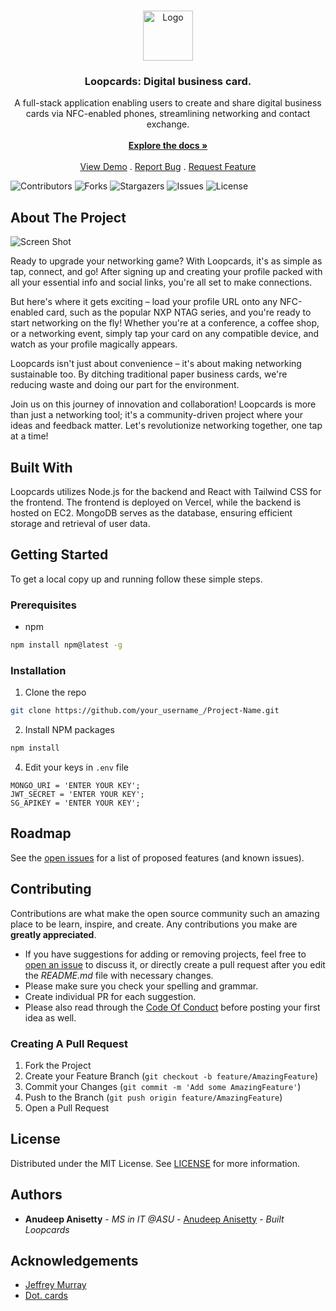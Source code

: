 <br/>
<p align="center">
  <a href="https://github.com/hypoalien/loopcards">
    <img src="images/logo.png" alt="Logo" width="80" height="80">
  </a>

  <h3 align="center">Loopcards: Digital business card.</h3>

  <p align="center">
    A full-stack application enabling users to create and share digital business cards via NFC-enabled phones, streamlining networking and contact exchange.
    <br/>
    <br/>
    <a href="https://github.com/hypoalien/loopcards"><strong>Explore the docs »</strong></a>
    <br/>
    <br/>
    <a href="https://github.com/hypoalien/loopcards">View Demo</a>
    .
    <a href="https://github.com/hypoalien/loopcards/issues">Report Bug</a>
    .
    <a href="https://github.com/hypoalien/loopcards/issues">Request Feature</a>
  </p>
</p>

![Contributors](https://img.shields.io/github/contributors/hypoalien/loopcards?color=dark-green) ![Forks](https://img.shields.io/github/forks/hypoalien/loopcards?style=social) ![Stargazers](https://img.shields.io/github/stars/hypoalien/loopcards?style=social) ![Issues](https://img.shields.io/github/issues/hypoalien/loopcards) ![License](https://img.shields.io/github/license/hypoalien/loopcards) 

## About The Project

![Screen Shot](images/screenshot.png)

Ready to upgrade your networking game? With Loopcards, it's as simple as tap, connect, and go! After signing up and creating your profile packed with all your essential info and social links, you're all set to make connections.

But here's where it gets exciting – load your profile URL onto any NFC-enabled card, such as the popular NXP NTAG series, and you're ready to start networking on the fly! Whether you're at a conference, a coffee shop, or a networking event, simply tap your card on any compatible device, and watch as your profile magically appears.

Loopcards isn't just about convenience – it's about making networking sustainable too. By ditching traditional paper business cards, we're reducing waste and doing our part for the environment.

Join us on this journey of innovation and collaboration! Loopcards is more than just a networking tool; it's a community-driven project where your ideas and feedback matter. Let's revolutionize networking together, one tap at a time!

## Built With

Loopcards utilizes Node.js for the backend and React with Tailwind CSS for the frontend. The frontend is deployed on Vercel, while the backend is hosted on EC2. MongoDB serves as the database, ensuring efficient storage and retrieval of user data.

## Getting Started

To get a local copy up and running follow these simple steps.

### Prerequisites

* npm

```sh
npm install npm@latest -g
```

### Installation

1. Clone the repo

```sh
git clone https://github.com/your_username_/Project-Name.git
```

2. Install NPM packages

```sh
npm install
```

4. Edit your keys in `.env` file

```JS
MONGO_URI = 'ENTER YOUR KEY';
JWT_SECRET = 'ENTER YOUR KEY';
SG_APIKEY = 'ENTER YOUR KEY';

```


## Roadmap

See the [open issues](https://github.com/hypoalien/loopcards/issues) for a list of proposed features (and known issues).

## Contributing

Contributions are what make the open source community such an amazing place to be learn, inspire, and create. Any contributions you make are **greatly appreciated**.
* If you have suggestions for adding or removing projects, feel free to [open an issue](https://github.com/hypoalien/loopcards/issues/new) to discuss it, or directly create a pull request after you edit the *README.md* file with necessary changes.
* Please make sure you check your spelling and grammar.
* Create individual PR for each suggestion.
* Please also read through the [Code Of Conduct](https://github.com/hypoalien/loopcards/blob/main/CODE_OF_CONDUCT.md) before posting your first idea as well.

### Creating A Pull Request

1. Fork the Project
2. Create your Feature Branch (`git checkout -b feature/AmazingFeature`)
3. Commit your Changes (`git commit -m 'Add some AmazingFeature'`)
4. Push to the Branch (`git push origin feature/AmazingFeature`)
5. Open a Pull Request

## License

Distributed under the MIT License. See [LICENSE](https://github.com/hypoalien/loopcards/blob/main/LICENSE.md) for more information.

## Authors

* **Anudeep Anisetty** - *MS in IT @ASU* - [Anudeep Anisetty](https://github.com/hypoalien/) - *Built Loopcards*

## Acknowledgements

* [Jeffrey Murray](https://www.linkedin.com/in/jeffreymurray95#:~:text=Jeffrey%20Murray%20%2D%20dot.)
* [Dot. cards](https://dotcards.net/)
